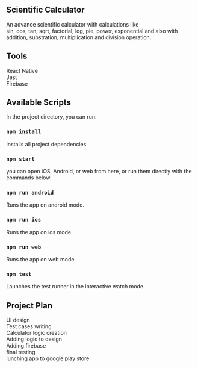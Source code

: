 ## Scientific Calculator

An advance scientific calculator with calculations like<br />
sin, cos, tan, sqrt, factorial, log, pie, power, exponential and also with<br />
addition, substration, multiplication and division operation.

## Tools

React Native<br />
Jest<br />
Firebase

## Available Scripts

In the project directory, you can run:

### `npm install`

Installs all project dependencies

### `npm start`

you can open iOS, Android, or web from here, or run them directly with the commands below.

### `npm run android`

Runs the app on android mode.

### `npm run ios`

Runs the app on ios mode.

### `npm run web`

Runs the app on web mode.

### `npm test`

Launches the test runner in the interactive watch mode.

## Project Plan

UI design <br />
Test cases writing <br />
Calculator logic creation <br />
Adding logic to design <br />
Adding firebase<br />
final testing <br />
lunching app to google play store

